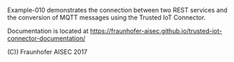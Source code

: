 Example-010 demonstrates the connection between two REST services and the conversion of MQTT messages using the Trusted IoT Connector.

Documentation is located at https://fraunhofer-aisec.github.io/trusted-iot-connector-documentation/

(C)) Fraunhofer AISEC 2017
